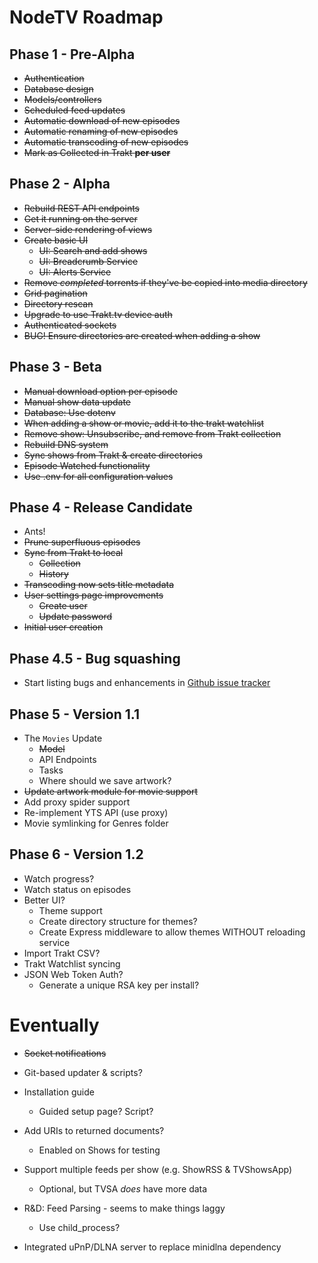 # NodeTV Roadmap

## Phase 1 - Pre-Alpha

- ~~Authentication~~
- ~~Database design~~
- ~~Models/controllers~~
- ~~Scheduled feed updates~~
- ~~Automatic download of new episodes~~
- ~~Automatic renaming of new episodes~~
- ~~Automatic transcoding of new episodes~~
- ~~Mark as Collected in Trakt **per user**~~


## Phase 2 - Alpha

- ~~Rebuild REST API endpoints~~
- ~~Get it running on the server~~
- ~~Server-side rendering of views~~
- ~~Create basic UI~~
	- ~~UI: Search and add shows~~
	- ~~UI: Breadcrumb Service~~
	- ~~UI: Alerts Service~~
- ~~Remove *completed* torrents if they've be copied into media directory~~
- ~~Grid pagination~~
- ~~Directory rescan~~
- ~~Upgrade to use Trakt.tv device auth~~
- ~~Authenticated sockets~~
- ~~BUG! Ensure directories are created when adding a show~~


## Phase 3 - Beta

- ~~Manual download option per episode~~
- ~~Manual show data update~~
- ~~Database: Use dotenv~~
- ~~When adding a show or movie, add it to the trakt watchlist~~
- ~~Remove show: Unsubscribe, and remove from Trakt collection~~
- ~~Rebuild DNS system~~
- ~~Sync shows from Trakt & create directories~~
- ~~Episode Watched functionality~~
- ~~Use .env for all configuration values~~


## Phase 4 - Release Candidate

- Ants!
- ~~Prune superfluous episodes~~
- ~~Sync from Trakt to local~~
	- ~~Collection~~
	- ~~History~~
- ~~Transcoding now sets title metadata~~
- ~~User settings page improvements~~
	- ~~Create user~~
	- ~~Update password~~
- ~~Initial user creation~~


## Phase 4.5 - Bug squashing

- Start listing bugs and enhancements in [Github issue tracker](https://github.com/greebowarrior/nodetv/issues)



## Phase 5 - Version 1.1

- The `Movies` Update
	- ~~Model~~
	- API Endpoints
	- Tasks
	- Where should we save artwork?
- ~~Update artwork module for movie support~~
- Add proxy spider support
- Re-implement YTS API (use proxy)
- Movie symlinking for Genres folder


## Phase 6 - Version 1.2

- Watch progress?
- Watch status on episodes
- Better UI?
	- Theme support
	- Create directory structure for themes?
	- Create Express middleware to allow themes WITHOUT reloading service
- Import Trakt CSV?
- Trakt Watchlist syncing
- JSON Web Token Auth?
	- Generate a unique RSA key per install?

# Eventually

- ~~Socket notifications~~
- Git-based updater & scripts?
- Installation guide
	- Guided setup page? Script?
- Add URIs to returned documents?
	- Enabled on Shows for testing

- Support multiple feeds per show (e.g. ShowRSS & TVShowsApp)
	- Optional, but TVSA *does* have more data
- R&D: Feed Parsing - seems to make things laggy
	- Use child_process?
- Integrated uPnP/DLNA server to replace minidlna dependency


